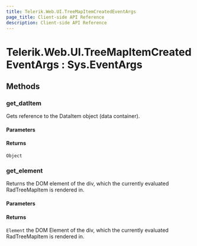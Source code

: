 ```yaml
---
title: Telerik.Web.UI.TreeMapItemCreatedEventArgs
page_title: Client-side API Reference
description: Client-side API Reference
---
```


# Telerik.Web.UI.TreeMapItemCreatedEventArgs : Sys.EventArgs 

## Methods

###  get_datItem

Gets reference to the DataItem object (data container).

#### Parameters

#### Returns

`Object`


###  get_element

Returns the DOM element of the div, which the currently evaluated RadTreeMapItem is rendered in. 

#### Parameters

#### Returns

`Element` the DOM Element of the div, which the currently evaluated RadTreeMapItem is rendered in.